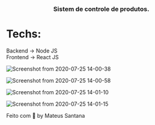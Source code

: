 <h3 align="center">Sistem de controle de produtos.</h3>

# Techs: 
Backend -> Node JS<br>
Frontend -> React JS


![Screenshot from 2020-07-25 14-00-38](https://user-images.githubusercontent.com/49589069/88462127-65a98b80-ce7f-11ea-896c-f040304ba2f2.png)

![Screenshot from 2020-07-25 14-00-58](https://user-images.githubusercontent.com/49589069/88462129-66422200-ce7f-11ea-9de5-d86f27658266.png)

![Screenshot from 2020-07-25 14-01-10](https://user-images.githubusercontent.com/49589069/88462131-66dab880-ce7f-11ea-80d1-cdff788a9648.png)

![Screenshot from 2020-07-25 14-01-15](https://user-images.githubusercontent.com/49589069/88462132-66dab880-ce7f-11ea-85d2-e5e98bce39e8.png)

Feito com 💜 by Mateus Santana
